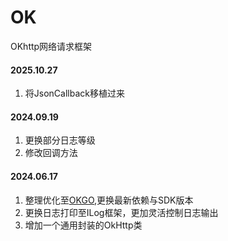 # OK
OKhttp网络请求框架

#### 2025.10.27
1. 将JsonCallback移植过来

#### 2024.09.19
1. 更换部分日志等级
2. 修改回调方法

#### 2024.06.17
1. 整理优化至[OKGO](https://github.com/jeasonlzy/okhttp-OkGo),更换最新依赖与SDK版本
2. 更换日志打印至ILog框架，更加灵活控制日志输出
3. 增加一个通用封装的OkHttp类
